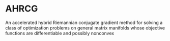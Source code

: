 # AHRCG
An  accelerated hybrid Riemannian conjugate gradient method for solving a class of optimization problems on general matrix manifolds whose objective functions are differentiable and possibly nonconvex
